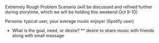 Extremely Rough Problem Scenario
(will be discussed and refined further during storytime,
  which we will be holding this weekend Oct 9-10)

Persona: typical user, your average music enjoyer (Spotify user)

- What is the goal, need, or desire?
** desire to share music with friends along with small message
